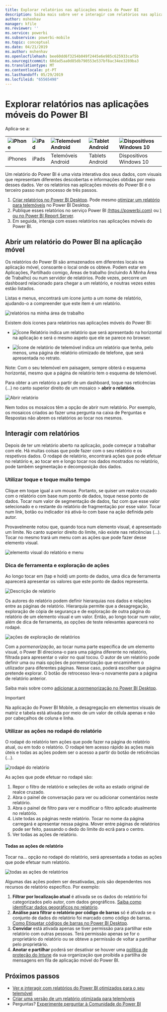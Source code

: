 ```yaml
---
title: Explorar relatórios nas aplicações móveis do Power BI
description: Saiba mais sobre ver e interagir com relatórios nas aplicações móveis do Power BI no seu telemóvel ou tablet. Pode criar relatórios no serviço Power BI ou no Power BI Desktop e, em seguida, interagir com os mesmos nas aplicações móveis.
author: mshenhav
manager: kfile
ms.reviewer: ''
ms.service: powerbi
ms.subservice: powerbi-mobile
ms.topic: conceptual
ms.date: 04/21/2019
ms.author: mshenhav
ms.openlocfilehash: bee60dd6f3254b049f2445e6e985c625933caf5b
ms.sourcegitcommit: 60dad5aa0d85db790553e537bf8ac34ee3289ba3
ms.translationtype: MT
ms.contentlocale: pt-PT
ms.lasthandoff: 05/29/2019
ms.locfileid: "65565498"
---
```

# <a name="explore-reports-in-the-power-bi-mobile-apps"></a>Explorar relatórios nas aplicações móveis do Power BI
Aplica-se a:

| ![iPhone](././media/mobile-reports-in-the-mobile-apps/ios-logo-40-px.png) | ![iPad](././media/mobile-reports-in-the-mobile-apps/ios-logo-40-px.png) | ![Telemóvel Android](././media/mobile-reports-in-the-mobile-apps/android-logo-40-px.png) | ![Tablet Android](././media/mobile-reports-in-the-mobile-apps/android-logo-40-px.png) | ![Dispositivos Windows 10](./media/mobile-reports-in-the-mobile-apps/win-10-logo-40-px.png) |
|:--- |:--- |:--- |:--- |:--- |
| iPhones |iPads |Telemóveis Android |Tablets Android |Dispositivos Windows 10 |

Um relatório do Power BI é uma vista interativa dos seus dados, com visuais que representam diferentes descobertas e informações obtidas por meio desses dados. Ver os relatórios nas aplicações móveis do Power BI é o terceiro passo num processo de três passos.

1. [Criar relatórios no Power BI Desktop](../../desktop-report-view.md). Pode mesmo [otimizar um relatório para telemóveis](mobile-apps-view-phone-report.md) no Power BI Desktop. 
2. Publique esses relatórios no serviço Power BI [(https://powerbi.com)](https://powerbi.com) ou [) ou no Power BI Report Server](../../report-server/get-started.md).  
3. Em seguida, interaja com esses relatórios nas aplicações móveis do Power BI.

## <a name="open-a-power-bi-report-in-the-mobile-app"></a>Abrir um relatório do Power BI na aplicação móvel
Os relatórios do Power BI são armazenados em diferentes locais na aplicação móvel, consoante o local onde os obteve. Podem estar em Aplicações, Partilhado comigo, Áreas de trabalho (incluindo A Minha Área de Trabalho) ou num servidor de relatórios. Pode vezes, percorre um dashboard relacionado para chegar a um relatório, e noutras vezes estes estão listados.

Listas e menus, encontrará um ícone junto a um nome de relatório, ajudando-o a compreender que este item é um relatório. 

![relatórios na minha área de trabalho](./media/mobile-reports-in-the-mobile-apps/reports-my-workspace.png) 

Existem dois ícones para relatórios nas aplicações móveis do Power BI:

* ![Ícone Relatório](./media/mobile-reports-in-the-mobile-apps/report-default-icon.png) indica um relatório que será apresentado na horizontal na aplicação e será o mesmo aspeto que ele se parece no browser.

* ![Ícone de relatório de telemóvel](./media/mobile-reports-in-the-mobile-apps/report-phone-icon.png) indica um relatório que tenha, pelo menos, uma página de relatório otimizado de telefone, que será apresentada no retrato. 

Note: Com o seu telemóvel em paisagem, sempre obterá o esquema horizontal, mesmo que a página de relatório tem o esquema de telemóvel. 

Para obter a um relatório a partir de um dashboard, toque nas reticências (...) no canto superior direito de um mosaico > **abrir o relatório**.
  
  ![Abrir relatório](./media/mobile-reports-in-the-mobile-apps/power-bi-android-open-report-tile.png)
  
  Nem todos os mosaicos têm a opção de abrir num relatório. Por exemplo, os mosaicos criados ao fazer uma pergunta na caixa de Perguntas e Respostas não abrem os relatórios ao tocar nos mesmos. 
  
## <a name="interacting-with-reports"></a>Interagir com relatórios
Depois de ter um relatório aberto na aplicação, pode começar a trabalhar com ele. Há muitas coisas que pode fazer com o seu relatório e os respetivos dados. O rodapé de relatório, encontrará ações que pode efetuar no relatório e, ao tocar em e longo tocar nos dados mostrados no relatório, pode também segmentação e decomposição dos dados.

### <a name="using-tap-and-long-tap"></a>Utilizar toque e toque muito tempo
Clique em toque igual a um mouse. Portanto, se quiser um realce cruzado com o relatório com base num ponto de dados, toque nesse ponto de dados.
Tocar num valor de segmentação de dados, faz com que esse valor selecionado e o restante do relatório de fragmentação por esse valor. Tocar num link, botão ou indicador irá ativá-lo com base na ação definida pelo autor.

Provavelmente notou que, quando toca num elemento visual, é apresentado um limite. No canto superior direito do limite, não existe nas reticências (...). Tocar no mesmo trará um menu com as ações que pode fazer desse elemento visual.

![elemento visual do relatório e menu](./media/mobile-reports-in-the-mobile-apps/report-visual-menu.png)

### <a name="tooltip-and-drill-actions"></a>Dica de ferramenta e exploração de ações

Ao longo tocar em (tap e hold) um ponto de dados, uma dica de ferramenta aparecerá apresentar os valores que este ponto de dados representa. 

![Descrição de relatório](./media/mobile-reports-in-the-mobile-apps/report-tooltip.png)

Os autores do relatório podem definir hierarquias nos dados e relações entre as páginas de relatório. Hierarquia permite que a desagregação, exploração de cópia de segurança e de exploração de outra página do relatório de um elemento visual e um valor. Então, ao longo tocar num valor, além de dica de ferramenta, as opções de teste relevantes aparecerá no rodapé. 

![ações de exploração de relatórios](./media/mobile-reports-in-the-mobile-apps/report-drill-actions.png)

Com a *pormenorização*, ao tocar numa parte específica de um elemento visual, o Power BI direciona-o para uma página diferente no relatório, filtrada para apresentar o valor no qual tocou.  O autor de um relatório pode definir uma ou mais opções de pormenorização que encaminhem o utilizador para diferentes páginas. Nesse caso, poderá escolher que página pretende explorar. O botão de retrocesso leva-o novamente para a página de relatório anterior.

Saiba mais sobre como [adicionar a pormenorização no Power BI Desktop](../../desktop-drillthrough.md).
   
   > [!IMPORTANT]
   > Na aplicação do Power BI Mobile, a desagregação em elementos visuais de matriz e tabela está ativada por meio de um valor de célula apenas e não por cabeçalhos de coluna e linha.
   
   
   
### <a name="using-the-actions-in-the-report-footer"></a>Utilizar as ações no rodapé do relatório
O rodapé do relatório tem ações que pode fazer na página do relatório atual, ou em todo o relatório. O rodapé tem acesso rápido às ações mais úteis e todas as ações podem ser o acesso a partir do botão de reticências (...).

![rodapé do relatório](./media/mobile-reports-in-the-mobile-apps/report-footer.png)

As ações que pode efetuar no rodapé são:
1) Repor o filtro de relatório e seleções de volta ao estado original de realce cruzado.
2) Abra o painel de conversação para ver ou adicionar comentários neste relatório.
3) Abra o painel de filtro para ver e modificar o filtro aplicado atualmente no relatório.
4) Liste todas as páginas neste relatório. Tocar no nome da página carregará e apresentar nessa página.
Mover entre páginas de relatórios pode ser feito, passando o dedo do limite do ecrã para o centro.
5) Ver todas as ações de relatório.

#### <a name="all-report-actions"></a>Todas as ações de relatório
Tocar na... opção no rodapé do relatório, será apresentada a todas as ações que pode efetuar num relatório. 

![todas as ações de relatórios](./media/mobile-reports-in-the-mobile-apps/report-all-actions.png)

Algumas das ações podem ser desativadas, pois são dependentes nos recursos de relatório específico.
Por exemplo:
1) **Filtrar por localização atual** é ativada se os dados do relatório foi categorizados pelo autor, com dados geográficos. [Saiba como identificar dados geográficos no relatório](https://docs.microsoft.com/power-bi/desktop-mobile-geofiltering).
2) **Análise para filtrar o relatório por código de barras** só é ativada se o conjunto de dados do relatório foi marcado como código de barras. [Como Etiquetar códigos de barras no Power BI Desktop](https://docs.microsoft.com/power-bi/desktop-mobile-barcodes). 
3) **Convidar** está ativada apenas se tiver permissão para partilhar este relatório com outras pessoas. Terá permissão apenas se for o proprietário do relatório ou se obteve a permissão de voltar a partilhar pelo proprietário.
4) **Anotar e partilhar** poderá ser desativar se houver uma [política de proteção do Intune](https://docs.microsoft.com/intune/app-protection-policies) da sua organização que proibida a partilha de mensagens em fila de aplicação móvel do Power BI. 

## <a name="next-steps"></a>Próximos passos
* [Ver e interagir com relatórios do Power BI otimizados para o seu telemóvel](mobile-apps-view-phone-report.md)
* [Criar uma versão de um relatório otimizada para telemóveis](../../desktop-create-phone-report.md)
* Perguntas? [Experimente perguntar à Comunidade do Power BI](http://community.powerbi.com/)

